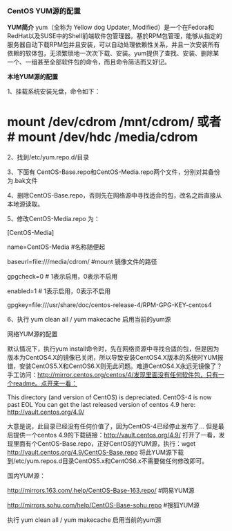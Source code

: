 ### CentOS YUM源的配置

**YUM简介** 
yum（全称为 Yellow dog Updater, Modified）是一个在Fedora和RedHat以及SUSE中的Shell前端软件包管理器。基於RPM包管理，能够从指定的服务器自动下载RPM包并且安装，可以自动处理依赖性关系，并且一次安装所有依赖的软体包，无须繁琐地一次次下载、安装。yum提供了查找、安装、删除某一个、一组甚至全部软件包的命令，而且命令简洁而又好记。

**本地YUM源的配置**

1、挂载系统安装光盘，命令如下：

# mount /dev/cdrom /mnt/cdrom/ 或者 # mount /dev/hdc   /media/cdrom

2、找到/etc/yum.repo.d/目录

3、下面有 CentOS-Base.repo和CentOS-Media.repo两个文件，分别对其备份为.bak文件

4、删除CentOS-Base.repo，否则先在网络源中寻找适合的包，改名之后直接从本地源读取。

5、修改CentOS-Media.repo 为：

[CentOS-Media]

name=CentOS-Media   #名称随便起

baseurl=file:///media/cdrom/   #mount 镜像文件的路径

gpgcheck=0  # 1表示启用，0表示不启用

enabled=1  # 1表示启用，0表示不启用

gpgkey=file:///usr/share/doc/centos-release-4/RPM-GPG-KEY-centos4

6、执行 yum clean all / yum makecache 启用当前的yum源

网络YUM源的配置

默认情况下，执行yum install命令时，先在网络资源中寻找合适的包，但是因为版本为CentOS4.X的镜像已关闭，所以导致安装CentOS4.X版本的系统时YUM报错，安装CentOS5.X和CentOS6.X则无此问题。难道CentOS4.X永远无镜像了？手工访问：http://mirror.centos.org/centos/4/发现里面没有任何软件包，只有一个readme。点开来一看：

This directory (and version of CentOS) is depreciated.
CentOS-4 is now past EOL
You can get the last released version of centos 4.9 here:
http://vault.centos.org/4.9/ 

大意是说，此目录已经没有任何价值了，因为CentOS-4已经停止发布了… 但是最后提供一个centos 4.9的下载链接：http://vault.centos.org/4.9/ 打开了一看，发现里面有个CentOS-Base.repo，正好CentOS的YUM源，执行：wget http://vault.centos.org/4.9/CentOS-Base.repo 将此YUM源下载到/etc/yum.repos.d目录CentOS5.x和CentOS6.x不需要做任何修改即可。

国内YUM源：

http://mirrors.163.com/.help/CentOS-Base-163.repo/ #网易YUM源

http://mirrors.sohu.com/help/CentOS-Base-sohu.repo #搜狐YUM源

执行 yum clean all / yum makecache 启用当前的yum源

